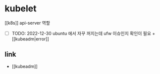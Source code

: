# kubelet

[[k8s]] api-server 역할
- [ ] TODO: 2022-12-30 ubuntu 에서 자꾸 꺼지는데 ufw 이슈인지 확인이 필요 + [[kubeadm|error]]

## link
- [[kubeadm]]
